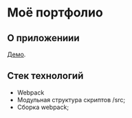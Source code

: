 # Моё портфолио

## О приложениии

[Демо](https://kostyanb.github.io/portfolio/).

## Стек технологий

- Webpack
- Модульная структура скриптов /src;
- Сборка webpack;
